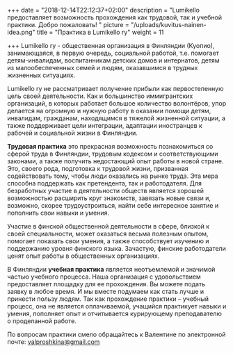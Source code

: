 +++
date = "2018-12-14T22:12:37+02:00"
description = "Lumikello предоставляет возможность прохождения как трудовой, так и учебной практики. Добро пожаловать! "
picture = "/uploads/kuvitus-nainen-idea.png"
title = "Практика в Lumikello ry"
weight = 11

+++
Lumikello ry  - общественная организация в Финляндии (Куопио), занимающаяся, в первую очередь, социальной работой, т.е. помогает детям-инвалидам, воспитанникам детских домов и интернатов, детям из малообеспеченных семей и людям, оказавшимся в трудных жизненных ситуациях.  

Lumikello ry не рассматривает получение прибыли как первостепенную цель своей деятельности. Как и большинство иммигрантских организаций, в которых работает большое количество волонтёров, упор делается на огромную и нужную работу в оказании помощи детям, инвалидам, гражданам, находящимся в тяжелой жизненной ситуации, а также поддерживает цели интеграции, адаптации  иностранцев к рабочей и социальной жизни в Финляндии.

**Трудовая практика**  это прекрасная возможность познакомиться со сферой труда в Финляндии, трудовым кодексом и соответствующими законами, а также получить недостающий опыт работы в новой стране. Это, своего рода, подготовка к трудовой жизни, призванная содействовать тому, чтобы люди оказались на рынке труда. Эта мера способна поддержать  как претендента, так и работодателя. Для безработных участие в деятельности обществ является хорошей возможностью расширить круг знакомств, завязать новые связи и, возможно, скорее трудоустроиться, найти себе интересное занятие и пополнить свои навыки и умения.  

Участие в финской общественной деятельности в сфере, близкой к своей специальности, может оказаться весьма полезным опытом, помогает показать свои умения, а также способствует изучению и поддержанию уровня финского языка. Зачастую, финские работодатели ценят опыт работы в общественных организациях.

В Финляндии **учебная практика** является неотъемлемой и значимой частью учебного процесса. Наша организация с удовольствием предоставляет площадку для ее прохождения. Вы можете подать заявку в любое время. И мы вместе подумаем как стать лучше и принести пользу людям. Так как прохождение практики – учебный процесс, она не является оплачиваемой, учащийся практикует навыки и умения, пополняет опыт и отчитывается курирующему преподавателю о проделанной работе.

По вопросам практики смело обращайтесь к Валентине по электронной почте: valproshkina@gmail.com